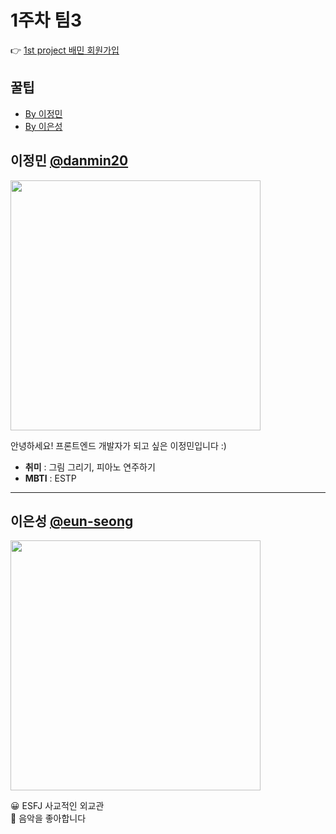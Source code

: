 # 1주차 팀3
👉 [1st project 배민 회원가입](https://baemin3-first-project.herokuapp.com/)

## 꿀팁
- [By 이정민](/tips/danmin20.md)
- [By 이은성](/tips/이은성_tips.md)

## 이정민 [@danmin20](https://github.com/danmin20)

<img width="400" src="https://user-images.githubusercontent.com/50590192/124442594-dd827480-ddb7-11eb-8c00-47ad22b158e9.png"/>

안녕하세요! 프론트엔드 개발자가 되고 싶은 이정민입니다 :)
- **취미** : 그림 그리기, 피아노 연주하기
- **MBTI** : ESTP

---

## 이은성 [@eun-seong](https://github.com/eun-seong)

<img width="400" src="https://user-images.githubusercontent.com/50590192/124443065-54b80880-ddb8-11eb-9dce-3afbb60a3b61.png">


😀 ESFJ 사교적인 외교관   
🎼 음악을 좋아합니다

